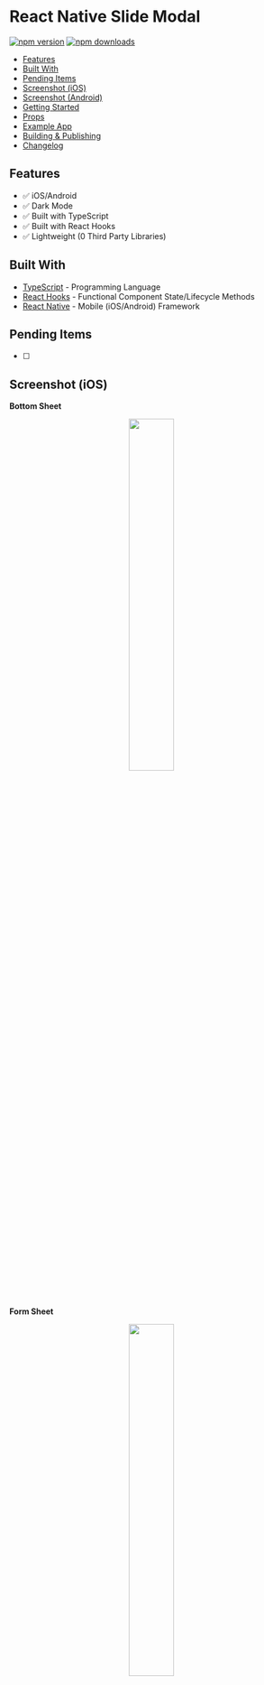 # React Native Slide Modal

[![npm version](https://badge.fury.io/js/react-native-slide-modal.svg)](https://badge.fury.io/js/react-native-slide-modal)
[![npm downloads](https://img.shields.io/npm/dm/react-native-slide-modal.svg)](https://www.npmjs.com/package/react-native-slide-modal)

*  [Features](#features)
*  [Built With](#built-with)
*  [Pending Items](#pending-items)
*  [Screenshot (iOS)](#screenshot-ios)
*  [Screenshot (Android)](#screenshot-android)
*  [Getting Started](#getting-started)
*  [Props](#props)
*  [Example App](#example-app)
*  [Building & Publishing](#building-&-publishing)
*  [Changelog](#changelog)


## Features
*  ✅ iOS/Android
*  ✅ Dark Mode
*  ✅ Built with TypeScript
*  ✅ Built with React Hooks
*  ✅ Lightweight (0 Third Party Libraries)


## Built With
* [TypeScript](https://github.com/microsoft/TypeScript) - Programming Language
* [React Hooks](https://reactjs.org/docs/hooks-intro.html) - Functional Component State/Lifecycle Methods
* [React Native](https://facebook.github.io/react-native/) - Mobile (iOS/Android) Framework


## Pending Items
- [ ] 


## Screenshot (iOS)
**Bottom Sheet**
<div align="center">
  <img src="./assets/screenshots/ios/iosBottomSheet.gif" width="40%" height="40%" />
</div>

**Form Sheet**
<div align="center">
  <img src="./assets/screenshots/ios/iosFormSheet.gif" width="40%" height="40%" />
</div>

## Screenshot (Android)
<div align="center">
  <!-- <img src="./assets/screenshots/android/androidActionSheet.gif" width="40%" height="40%" /> -->
</div>


## Getting Started
**1. Install Package:**
```
npm i react-native-slide-modal
```

**2. Add Example Code:**
```typescript
// Imports: Dependencies
import React, { useState } from 'react';
import { Button, Text } from 'react-native';
import { SlideModal }  from 'react-native-slide-modal';

// App
const App: React.FC = (): JSX.Element => {
  // React Hooks: State
  const [ modalVisible, setModalVisible ] = useState<boolean>(false);

  return (
    <SlideModal
      modalType="iOS Form Sheet"
      // modalType="iOS Bottom Sheet"
      modalVisible={modalVisible}
      screenContainer={
        <>
          <Button
            title="Show Modal"
            onPress={() => setModalVisible(!modalVisible)}
          />
        </>
      }
      modalContainer={
        <>
          <Text>Modal Content</Text>
        </>
      }
      modalHeaderTitle="Header Title"
      pressDone={() => setModalVisible(!modalVisible)}
      pressCancel={() => setModalVisible(!modalVisible)}
      darkMode={false}
      doneDisabled={false}
    />
  );
};

// Exports
export default App;
```

**3. Run Project:**

**Android**
```javascript
react-native run-android
```

**iOS**
```javascript
react-native run-ios
```


## Props

**Default:**
| Property            |   Type         |  Default                | Description                                                            |
| ------------------- | :------------: | :---------------------: | ---------------------------------------------------------------------- |
| `screenContainer`   | `JSX.Element`  | `<></>`                 | Screen content                                                         |
| `modalContainer`    | `JSX.Element`  | `<></>`                 | Modal content                                                          |
| `modalType`         | `ModalType`    | `'iOS Bottom Sheet'`    | Modal slide type ('iOS Bottom Sheet' or 'iOS Form Sheet')              |
| `modalVisible`      | `boolean`      | `false`                 | Modal visible                                                          |
| `pressCancel`       | `() => void`   | `undefined`             | onPress for Cancel button                                              |
| `pressDone`         | `() => void`   | `undefined`             | onPress for Done button                                                |
| `doneDisabled`      | `boolean`      | `false`                 | Disable Done button                                                    |


**Optional:**
| Property                            |   Type                         |  Default     | Description                                                            |
| ----------------------------------- | :----------------------------: | :----------: | ---------------------------------------------------------------------- |
| `darkMode`                          | `boolean`                      | `false`      | Dark mode                                                              |
| `modalHeaderTitle`                  | `string`                       | `''`         | Modal header title                                                     |
| `customStyleContainer`              | `ContainerStyle`               | iOS Theme    | Styling for container                                                  |
| `customStyleModalHeaderContainer`   | `ModalHeaderContainerStyle`    | iOS Theme    | Styling for modal header container                                     |
| `customStyleCancelText`             | `CancelTextStyle`              | iOS Theme    | Styling for cancel text                                                |
| `customStyleDoneText`               | `DoneTextStyle`                | iOS Theme    | Styling for done text                                                  |
| `customStyleModalContentContainer`  | `ModalContentContainerStyle`   | iOS Theme    | Styling for modal content container                                    |
| `customStylePickerItemText`         | `PickerItemTextStyle`          | iOS Theme    | Styling for picker item text                                           |


## Example App
**1. Open Example App:**
```
cd ExampleApp
```

**2. Run Simulator:**

**Android**
```javascript
react-native run-android
```

**iOS**
```javascript
react-native run-ios
```


## Building & Publishing

**Build**
```javascript
npm run build
```

**Publish**
```javascript
npm publish
```


## Changelog

### [0.0.31] - 5/22/2021

***Removed***

Removed `react-native-typescript-transformer` as dependency.

### [0.0.28] - 5/20/2021

***Added***

- Added `assets` to exclude in `tsconfig.json`.

***Changed***

- Updating `tsconfig.json`.
- Updating `peerDependencies` in `package.json`.

***Removed***

- Removed `types` to exclude in `tsconfig.json`.

### [0.0.27] - 5/20/2021

***Added***

- Added Props section to `README`.
- Added Example App section to `README`.

***Changed***

- Changed file structure.
- Changed `index.js` to `index.tsx`.
- Changed `package.json` build script to `cd src && tsc && cp ../package.json && Echo Build completed!`.

***Removed***

- Removed `yalc` as a global dependency.

### [0.0.20] - 5/19/2021

***Added***

- Added `yalc` as a global dependency, so `yalc publish` can be used.

### [0.0.19] - 5/18/2021

***Changed***

- Changed `inlineRequires: true` to `inlineRequires: false` in `metro.config.js`.

### [0.0.17] - 5/18/2021

***Changed***

- Changed `compilerOptions.jsx` from `react` to `react-jsx`.

### [0.0.16] - 5/18/2021

***Removed***

- Removed `import React from 'react'`.

### [0.0.15] - 5/18/2021

***Changed***

- Changing `"lib": ["es2017"]` to `"lib": ["es2015"]` in `tsconfig.json`.

### [0.0.12] - 5/18/2021

***Changed***

- Changing import from `import React from 'react';` to `import * as React from 'react';`.

### [0.0.11] - 5/18/2021

***Changed***

- Updated NPM `dependencies`.

### [0.0.9] - 5/18/2021

***Changed***

- Changed `alignContent` from `react` to `alignItems`.
- Changed `compilerOptions.jsx` from `react` to `react-jsx`.

### [0.0.8] - 5/18/2021

***Changed***

- Changed `compilerOptions.jsx` from `react-jsx` to `react`.

### [0.0.7] - 5/18/2021

***Changed***

- Added `@types/react` as `devDependencies`.

### [0.0.6] - 5/18/2021

***Changed***

- Changed `compilerOptions.jsx` from `react-native` to `react-jsx`.

### [0.0.5] - 5/18/2021

***Changed***

- Updated `typescript`.

### [0.0.4] - 5/18/2021

***Added***

- Added `react` and `react-native` as dependencies.

### [0.0.3] - 5/18/2021

***Added***

- Added `README` screenshots.

### [0.0.2] - 5/18/2021

***Added***

- Added `README` example code.


### [0.0.1] - 5/18/2021

***Added***

- Added `SlideModal` component (`iOS Bottom Sheet`, `iOS Form Sheet`).
